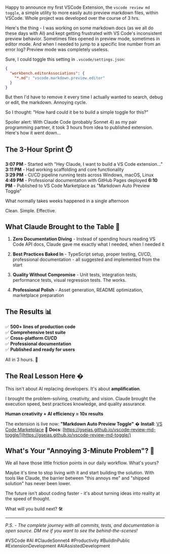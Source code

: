 Happy to announce my first VSCode Extension, the `vscode review md toggle`, a simple utility to more easily auto preview markdown files, within VSCode. Whole project was developed over the course of 3 hrs.

Here's the thing - I was working on some markdown docs (as we all do these days with AI) and kept getting frustrated with VS Code's inconsistent preview behavior. Sometimes files opened in preview mode, sometimes in editor mode. And when I needed to jump to a specific line number from an error log? Preview mode was completely useless.

Sure, I could toggle this setting in `.vscode/settings.json`:
```json
{
  "workbench.editorAssociations": {
    "*.md": "vscode.markdown.preview.editor"
  }
}
```

But then I'd have to remove it every time I actually wanted to search, debug or edit, the markdown. Annoying cycle.

So I thought: "How hard could it be to build a simple toggle for this?" 

Spoiler alert: With Claude Code (probably Sonnet 4) as my pair programming partner, it took 3 hours from idea to published extension. Here's how it went down...

## The 3-Hour Sprint ⏱️

**3:07 PM** - Started with "Hey Claude, I want to build a VS Code extension..."
**3:11 PM** - Had working scaffolding and core functionality  
**3:29 PM** - CI/CD pipeline running tests across Windows, macOS, Linux
**4:49 PM** - Professional documentation with GitHub Pages deployed
**6:10 PM** - Published to VS Code Marketplace as "Markdown Auto Preview Toggle"

What normally takes weeks happened in a single afternoon

Clean. Simple. Effective.

## What Claude Brought to the Table 🤖

1. **Zero Documentation Diving** - Instead of spending hours reading VS Code API docs, Claude gave me exactly what I needed, when I needed it

2. **Best Practices Baked In** - TypeScript setup, proper testing, CI/CD, professional documentation - all suggested and implemented from the start

3. **Quality Without Compromise** - Unit tests, integration tests, performance tests, visual regression tests. The works.

4. **Professional Polish** - Asset generation, README optimization, marketplace preparation

## The Results 📊

✅ **500+ lines of production code**  
✅ **Comprehensive test suite**  
✅ **Cross-platform CI/CD**  
✅ **Professional documentation**  
✅ **Published and ready for users**  

All in 3 hours. 🤯

## The Real Lesson Here �

This isn't about AI replacing developers. It's about **amplification**.

I brought the problem-solving, creativity, and vision. Claude brought the execution speed, best practices knowledge, and quality assurance.

**Human creativity + AI efficiency = 10x results**

The extension is live now: **"Markdown Auto Preview Toggle"** 
� **Install**: [VS Code Marketplace](https://marketplace.visualstudio.com/items?itemName=GSejas.markdown-auto-preview-toggle)
📖 **Docs**: [https://gsejas.github.io/vscode-review-md-toggle/](https://gsejas.github.io/vscode-review-md-toggle/)

## What's Your "Annoying 3-Minute Problem"? 🤔

We all have those little friction points in our daily workflow. What's yours? 

Maybe it's time to stop living with it and start building the solution. With tools like Claude, the barrier between "this annoys me" and "shipped solution" has never been lower.

The future isn't about coding faster - it's about turning ideas into reality at the speed of thought.

What will you build next? 🛠️

---

*P.S. - The complete journey with all commits, tests, and documentation is open source. DM me if you want to see the behind-the-scenes!*

#VSCode #AI #ClaudeSonnet4 #Productivity #BuildInPublic #ExtensionDevelopment #AIAssistedDevelopment